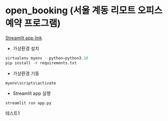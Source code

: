 # open_booking (서울 계동 리모트 오피스 예약 프로그램)

[Streamlit app link](http://openbooking.streamlit.app)


* 가상환경 설치
```python
virtualenv myenv --python=python3.10
pip install -r requirements.txt
```

* 가상환경 기동
```
myenv\scripts\activate
```

* Streamlit app 실행
```
streamlit run app.py
```

테스트1
